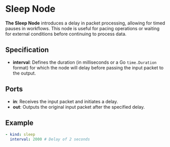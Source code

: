 # Sleep Node

**The Sleep Node** introduces a delay in packet processing, allowing for timed pauses in workflows. This node is useful
for pacing operations or waiting for external conditions before continuing to process data.

## Specification

- **interval**: Defines the duration (in milliseconds or a Go `time.Duration` format) for which the node will delay
  before passing the input packet to the output.

## Ports

- **in**: Receives the input packet and initiates a delay.
- **out**: Outputs the original input packet after the specified delay.

## Example

```yaml
- kind: sleep
  interval: 2000 # Delay of 2 seconds
```
